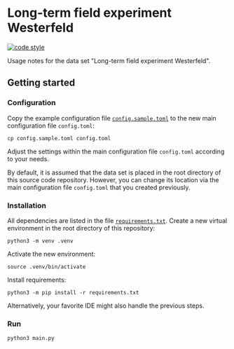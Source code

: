 # Long-term field experiment Westerfeld

[![code style](https://img.shields.io/badge/code%20style-black-black)](https://github.com/psf/black)

Usage notes for the data set "Long-term field experiment Westerfeld".

## Getting started

### Configuration

Copy the example configuration file [`config.sample.toml`](config.sample.toml) to the new main configuration file `config.toml`:
```
cp config.sample.toml config.toml
```
Adjust the settings within the main configuration file `config.toml` according to your needs.

By default, it is assumed that the data set is placed in the root directory of this source code repository.
However, you can change its location via the main configuration file `config.toml` that you created previously.

### Installation

All dependencies are listed in the file [`requirements.txt`](requirements.txt).
Create a new virtual environment in the root directory of this repository:
```
python3 -m venv .venv
```

Activate the new environment:
```
source .venv/bin/activate
```

Install requirements:
```
python3 -m pip install -r requirements.txt
```

Alternatively, your favorite IDE might also handle the previous steps.

### Run

```
python3 main.py
```

